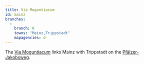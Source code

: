 ```yaml
---
title: Via Mogontiacum
id: mainz
branches:
  -
    branch: 0
    towns: "Mainz,Trippstadt"
    mapagencies: d
---
```


The [Via Moguntiacum][0] links Mainz with Trippstadt on the [Pfälzer-Jakobsweg][1].

[0]: http://www.via-mogontiacum.de/
[1]: pfalz.html